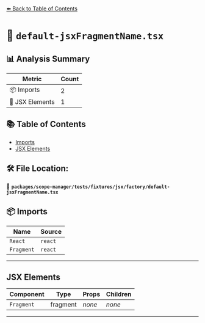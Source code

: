 [⬅️ Back to Table of Contents](../../../../../../index.md)

# 📄 `default-jsxFragmentName.tsx`

## 📊 Analysis Summary

| Metric | Count |
|--------|-------|
| 📦 Imports | 2 |
| 💠 JSX Elements | 1 |

## 📚 Table of Contents

- [Imports](#imports)
- [JSX Elements](#jsx-elements)

## 🛠️ File Location:
📂 **`packages/scope-manager/tests/fixtures/jsx/factory/default-jsxFragmentName.tsx`**

## 📦 Imports

| Name | Source |
|------|--------|
| `React` | `react` |
| `Fragment` | `react` |


---

## JSX Elements

| Component | Type | Props | Children |
|-----------|------|-------|----------|
| `Fragment` | fragment | *none* | *none* |


---